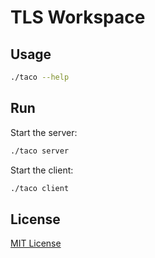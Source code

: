 # TLS Workspace

## Usage

```bash
./taco --help
```

## Run

Start the server:

```bash
./taco server
```

Start the client:

```bash
./taco client
```

## License

[MIT License](LICENSE)
